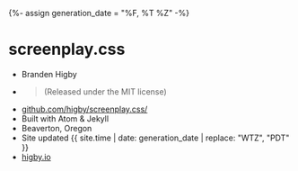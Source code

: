 ---
---
{%- assign generation_date = "%F, %T %Z" -%}

# screenplay.css

- Branden Higby
- > (Released under the MIT license)
- [github.com/higby/screenplay.css/](https://github.com/higby/screenplay.css/)
- Built with Atom & Jekyll
- Beaverton, Oregon
- Site updated {{ site.time | date: generation_date | replace: "WTZ", "PDT" }}
- [higby.io](https://www.higby.io/)
